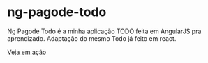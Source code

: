 # ng-pagode-todo
Ng Pagode Todo é a minha aplicação TODO feita em AngularJS pra aprendizado.
Adaptação do mesmo Todo já feito em react.

[Veja em ação](http://lhama.co/ng-pagode-todo)

